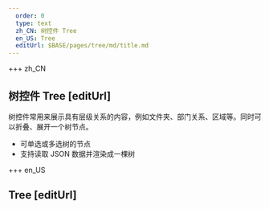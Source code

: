 ```yaml
---   
  order: 0
  type: text
  zh_CN: 树控件 Tree
  en_US: Tree
  editUrl: $BASE/pages/tree/md/title.md
---
```


+++ zh_CN

## 树控件 Tree [editUrl]

树控件常用来展示具有层级关系的内容，例如文件夹、部门关系、区域等。同时可以折叠、展开一个树节点。

- 可单选或多选树的节点
- 支持读取 JSON 数据并渲染成一棵树

+++ en_US

## Tree [editUrl]
